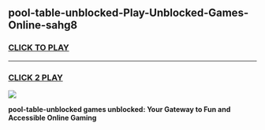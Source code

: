 
## pool-table-unblocked-Play-Unblocked-Games-Online-sahg8
<h3>
<a href="https://premium76.site?title=pool-table-unblocked&ref=25A">CLICK TO PLAY</a></h3>
<hr>

<h3>
<a href="https://premium76.site?title=pool-table-unblocked&ref=25A">CLICK 2 PLAY</a>
  
</h3>

<a href="https://premium76.site?title=pool-table-unblocked&ref=25A"><img src="https://clearcache.store/games.png"></a>


**pool-table-unblocked games unblocked: Your Gateway to Fun and Accessible Online Gaming**

